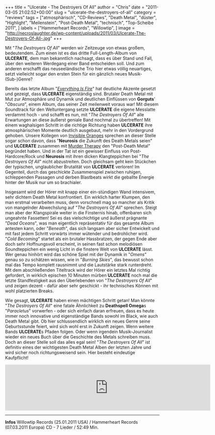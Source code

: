 +++
title = "Ulcerate - The Destroyers Of All"
author = "Chris"
date = "2011-03-05 21:02:52+00:00"
slug = "ulcerate-the-destroyers-of-all"
category = "reviews"
tags = ["atmosphärisch", "CD-Reviews", "Death Metal", "düster", "Highlight", "Meilenstein", "Post-Death Metal", "technisch", "Top-Scheibe 2011", ]
labels = ["Hammerheart Records", "Willowtip", ]
image = "http://necroslaughter.de/wp-content/uploads/2011/03/Ulcerate-The-Destroyers-Of-All-.jpg"
+++

<center></center>

Mit "_The Destroyers Of All_" werden wir Zeitzeuge von etwas großem, bedeutendem. Zum einen ist es das dritte Full-Length-Album von **ULCERATE**, dem man bekanntlich nachsagt, dass es über Stand und Fall, über den weiteren Werdegang einer Band entscheiden soll. Und zum anderen erschafft das neuseeländische Trio hier etwas völlig neuartiges, setzt vielleicht sogar den ersten Stein für ein gänzlich neues Musik-(Sub-)Genre?

Bereits das letzte Album "<a href="http://necroslaughter.de/2009/03/ulcerate-everything-is-fire/">_Everything Is Fire_</a>" hat deutliche Akzente gesetzt und gezeigt, dass **ULCERATE** eigenständig sind. Brutaler Death Metal mit Mut zur Atmosphäre und Dynamik und deutlichen Einflüssen von **Gorguts**' "_Obscura_", einem Album, das seiner Zeit meilenweit voraus war! Mit diesem Soundtrack für den Weltuntergang setzte **ULCERATE** die eigene Messlatte verdammt hoch - und schafft es nun, mit "_The Destroyers Of All_" alle Erwartungen an diese äußerst geniale Band nochmal zu übertreffen!
Mit einem waghalsigen Schritt in die richtige Richtung haben **ULCERATE** ihre atmosphärischen Momente deutlich ausgebaut, mehr in den Vordergrund gehoben. Unsere Kollegen von <a href="http://www.invisibleoranges.com/2011/02/neurosis-the-future-of-death-metal/">Invisible Oranges</a> sprechen an dieser Stelle sogar schon davon, dass "**Neurosis** die Zukunft des Death Metals seien" und **ULCERATE** zusammen mit <a href="http://www.myspace.com/murdertherapy">Murder Therapy</a> den "Post-Death Metal" begründet haben. Und in der Tat ist ein gewisser Einfluss von Post-Hardcore/Rock und **Neurosis** mit ihren dicken Klangteppichen bei "_The Destroyers Of All_" nicht abzustreiten.
Doch gleichsam geht kein Stückchen der typischen, unglaublicher Brutalität von **ULCERATE** verloren! Im Gegenteil, durch das geschickte Zusammenspiel zwischen ruhigen, schleppenden Passagen und derben Blastbeats wirkt die geballte Energie hinter der Musik nur um so brachialer.

Insgesamt wird der Hörer mit knapp einer ein-stündigen Wand intensivem, sehr dichtem Death Metal konfrontiert. Ein wirklich harter Klumpen, den man erstmal verarbeiten muss, denn vorschnell mag so mancher als Kritik von mangelnder Abwechslung auf "_The Destroyers Of All_" sprechen. Steigt man aber der Klangspirale weiter in die Finsternis hinab, offenbaren sich ungeahnte Fassetten! Sei es das vielschichtige und äußerst prägnante "_Dead Oceans_", was man eigentlich repräsentativ für das gesamte Album antesten kann, oder "_Beneath_", das sich langsam aber sicher Entwickelt und mit fast jedem Schritt vorwärts immer wütender und bedrohlicher wird. "_Cold Becoming_" startet als ein brutaler Hassbratzen, der gegen Ende aber doch sehr Hoffnungsvoll erscheint, in seinen fast schon melodiösen Soundteppichen ein wenig Licht in die finstere Welt von **ULCERATE** lässt. Wer genau hinhört wird das schöne Spiel mit der Dynamik in "_Omens_" genau so zu schätzen wissen, wie in "_Burning Skies_", das bewusst schon mal das Tempo komplett rausnimmt und die Lautstärke stark runterdreht. Mit dem abschließenden Titeltrack wird der Hörer ein letztes Mal richtig gefordert, in wirklich epischen 10 Minuten mürben **ULCERATE** noch mal die letzte Standfestigkeit aus den Überlebenden von "_The Destroyers Of All_" und zeigen dezent - dafür aber sehr geschickt - ihr technisches Können mit wohl platzierten Breaks.

Wie gesagt, **ULCERATE** haben einen mächtigen Schritt getan! Man könnte "_The Destroyers Of All_" eine fatale  Ähnlichkeit zu **Deathspell Omega**s "_Paracletus_" vorwerfen - oder sich einfach daran erfreuen, dass es heute immer noch innovative und eigenständige Bands sowohl im Black, wie auch Death Metal gibt.
Ob hier schlussendlich wirklich ein neues Genre seine Geburtsstunde feiert, wird sich wohl erst in Zukunft zeigen. Wenn weitere Bands **ULCERATE**s Pfaden folgen. Oder wenn irgendein Musik-Journalist wieder ein neues Buch über die Geschichte des Metals schreiben muss.
Doch an dieser Stelle soll das alles egal sein!
"_The Destroyers Of All_" ist definitiv eines der wichtigesten Death Metal Alben der letzten Jahre und wird sicher noch richtungsweisend sein. Hier besteht eindeutige Kaufpflicht!



<iframe allowfullscreen="" frameborder="0" height="150" src="http://www.youtube.com/embed/NyRcGY-Eswk" title="YouTube video player" width="670"></iframe>



---
**Infos**
Willowtip Records (25.01.2011 USA) / Hammerheart Records (07.03.2011 Europa)
CD - 7 Lieder / 52:49 Min.
